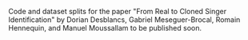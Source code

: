 Code and dataset splits for the paper "From Real to Cloned Singer Identification" by Dorian Desblancs, Gabriel Meseguer-Brocal, Romain Hennequin, and Manuel Moussallam to be published soon.
